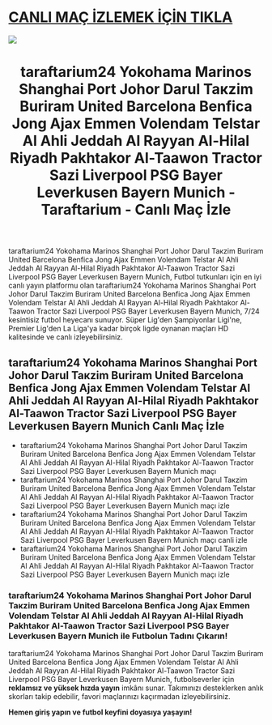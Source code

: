 # <a href="https://workersgirisamp-loyefnbyf4-workers-dev.cdn.ampproject.org/c/s/workersgirisamp.loyefnbyf4.workers.dev/">CANLI MAÇ İZLEMEK İÇİN TIKLA</a>

<a href="https://workersgirisamp-loyefnbyf4-workers-dev.cdn.ampproject.org/c/s/workersgirisamp.loyefnbyf4.workers.dev/"><img src="https://media2.giphy.com/media/v1.Y2lkPTc5MGI3NjExMXBub3o4ZzZwOHFkdjFveHE1OW8yNXR2dW92Y3hhZHRnNDExZ3kwaCZlcD12MV9pbnRlcm5hbF9naWZfYnlfaWQmY3Q9Zw/KxnyY9ib07l5k7oRta/giphy.gif"></a>

<!DOCTYPE html>
<html lang="tr">
<head>
    <meta charset="UTF-8">
    <meta name="viewport" content="width=device-width, initial-scale=1.0">
    <meta name="title" content="taraftarium24 Yokohama Marinos Shanghai Port Johor Darul Taкzim Buriram United Barcelona Benfica Jong Ajax Emmen Volendam Telstar Al Ahli Jeddah Al Rayyan Al-Hilal Riyadh Pakhtakor Al-Taawon Tractor Sazi Liverpool PSG Bayer Leverkusen Bayern Munich - Taraftarium - Canlı Maç İzle">
    <meta name="description" content="taraftarium24 Yokohama Marinos Shanghai Port Johor Darul Taкzim Buriram United Barcelona Benfica Jong Ajax Emmen Volendam Telstar Al Ahli Jeddah Al Rayyan Al-Hilal Riyadh Pakhtakor Al-Taawon Tractor Sazi Liverpool PSG Bayer Leverkusen Bayern Munich, canlı spor yayınları sunan bir web sitesidir. Bu platform, sporseverlere futbol maçları başta olmak üzere geniş bir spor içeriği sunmaktadır">
    <meta name="keywords" content="taraftarium24 Yokohama Marinos Shanghai Port Johor Darul Taкzim Buriram United Barcelona Benfica Jong Ajax Emmen Volendam Telstar Al Ahli Jeddah Al Rayyan Al-Hilal Riyadh Pakhtakor Al-Taawon Tractor Sazi Liverpool PSG Bayer Leverkusen Bayern Munich, canlı maç izle, futbol izle, HD maç yayını, kesintisiz maç">
    <meta name="robots" content="index, follow">
</head>
<body>
    <header>
        <h1>taraftarium24 Yokohama Marinos Shanghai Port Johor Darul Taкzim Buriram United Barcelona Benfica Jong Ajax Emmen Volendam Telstar Al Ahli Jeddah Al Rayyan Al-Hilal Riyadh Pakhtakor Al-Taawon Tractor Sazi Liverpool PSG Bayer Leverkusen Bayern Munich - Taraftarium - Canlı Maç İzle</h1>
    </header>
    <main>
      <section>
        <p>taraftarium24 Yokohama Marinos Shanghai Port Johor Darul Taкzim Buriram United Barcelona Benfica Jong Ajax Emmen Volendam Telstar Al Ahli Jeddah Al Rayyan Al-Hilal Riyadh Pakhtakor Al-Taawon Tractor Sazi Liverpool PSG Bayer Leverkusen Bayern Munich, Futbol tutkunları için en iyi canlı yayın platformu olan taraftarium24 Yokohama Marinos Shanghai Port Johor Darul Taкzim Buriram United Barcelona Benfica Jong Ajax Emmen Volendam Telstar Al Ahli Jeddah Al Rayyan Al-Hilal Riyadh Pakhtakor Al-Taawon Tractor Sazi Liverpool PSG Bayer Leverkusen Bayern Munich, 7/24 kesintisiz futbol heyecanı sunuyor. Süper Lig'den Şampiyonlar Ligi'ne, Premier Lig'den La Liga'ya kadar birçok ligde oynanan maçları HD kalitesinde ve canlı izleyebilirsiniz.</p>
      </section>
        <section>
            <h2>taraftarium24 Yokohama Marinos Shanghai Port Johor Darul Taкzim Buriram United Barcelona Benfica Jong Ajax Emmen Volendam Telstar Al Ahli Jeddah Al Rayyan Al-Hilal Riyadh Pakhtakor Al-Taawon Tractor Sazi Liverpool PSG Bayer Leverkusen Bayern Munich Canlı Maç İzle</h2>
            <ul>
                <li>taraftarium24 Yokohama Marinos Shanghai Port Johor Darul Taкzim Buriram United Barcelona Benfica Jong Ajax Emmen Volendam Telstar Al Ahli Jeddah Al Rayyan Al-Hilal Riyadh Pakhtakor Al-Taawon Tractor Sazi Liverpool PSG Bayer Leverkusen Bayern Munich maçı</li>
                <li>taraftarium24 Yokohama Marinos Shanghai Port Johor Darul Taкzim Buriram United Barcelona Benfica Jong Ajax Emmen Volendam Telstar Al Ahli Jeddah Al Rayyan Al-Hilal Riyadh Pakhtakor Al-Taawon Tractor Sazi Liverpool PSG Bayer Leverkusen Bayern Munich maçı izle</li>
                <li>taraftarium24 Yokohama Marinos Shanghai Port Johor Darul Taкzim Buriram United Barcelona Benfica Jong Ajax Emmen Volendam Telstar Al Ahli Jeddah Al Rayyan Al-Hilal Riyadh Pakhtakor Al-Taawon Tractor Sazi Liverpool PSG Bayer Leverkusen Bayern Munich maçı canli izle</li>
                <li>taraftarium24 Yokohama Marinos Shanghai Port Johor Darul Taкzim Buriram United Barcelona Benfica Jong Ajax Emmen Volendam Telstar Al Ahli Jeddah Al Rayyan Al-Hilal Riyadh Pakhtakor Al-Taawon Tractor Sazi Liverpool PSG Bayer Leverkusen Bayern Munich maçı izle</li>
            </ul>
        </section>
        <section>
            <h3>taraftarium24 Yokohama Marinos Shanghai Port Johor Darul Taкzim Buriram United Barcelona Benfica Jong Ajax Emmen Volendam Telstar Al Ahli Jeddah Al Rayyan Al-Hilal Riyadh Pakhtakor Al-Taawon Tractor Sazi Liverpool PSG Bayer Leverkusen Bayern Munich ile Futbolun Tadını Çıkarın!</h3>
            <p>taraftarium24 Yokohama Marinos Shanghai Port Johor Darul Taкzim Buriram United Barcelona Benfica Jong Ajax Emmen Volendam Telstar Al Ahli Jeddah Al Rayyan Al-Hilal Riyadh Pakhtakor Al-Taawon Tractor Sazi Liverpool PSG Bayer Leverkusen Bayern Munich, futbolseverler için <strong>reklamsız ve yüksek hızda yayın</strong> imkânı sunar. Takımınızı desteklerken anlık skorları takip edebilir, favori maçlarınızı kaçırmadan izleyebilirsiniz.</p>
            <p><strong>Hemen giriş yapın ve futbol keyfini doyasıya yaşayın!</strong></p>
        </section>
    </main>
</body>
</html>
